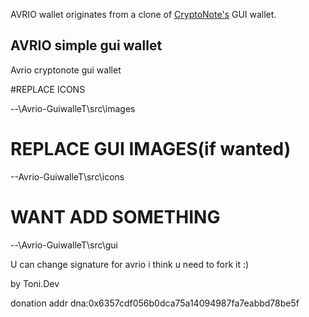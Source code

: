 AVRIO wallet originates from a clone of [CryptoNote's](https://cryptonote.org) GUI wallet.
## AVRIO simple gui wallet
Avrio cryptonote gui wallet 

#REPLACE ICONS

--\Avrio-GuiwalleT\src\images

# REPLACE GUI IMAGES(if wanted)

--Avrio-GuiwalleT\src\icons

# WANT ADD SOMETHING 

--\Avrio-GuiwalleT\src\gui

U can change signature for avrio i think u need to fork it :)




by Toni.Dev

donation addr dna:0x6357cdf056b0dca75a14094987fa7eabbd78be5f
